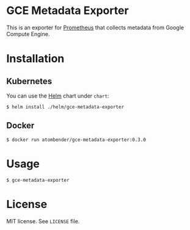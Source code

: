 # GCE Metadata Exporter

This is an exporter for [Prometheus](https://prometheus.io/) that collects metadata from Google Compute Engine.

# Installation

## Kubernetes

You can use the [Helm](https://helm.sh) chart under `chart`:

```shell
$ helm install ./helm/gce-metadata-exporter
```

## Docker

```
$ docker run atombender/gce-metadata-exporter:0.3.0
```

# Usage

```shell
$ gce-metadata-exporter
```

# License

MIT license. See `LICENSE` file.
